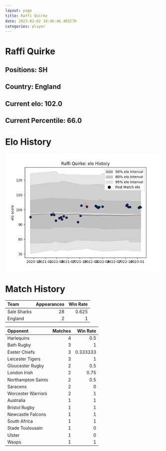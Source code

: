 ```yaml
---  
layout: page  
title: Raffi Quirke  
date: 2023-02-02 18:46:46.403270  
categories: player  
---
```

# Raffi Quirke

## Positions: SH

## Country: England

## Current elo: 102.0

## Current Percentile: 66.0

# Elo History


![elo history](history_RaffiQuirke.png)
# Match History


| Team        |   Appearances |   Win Rate |
|:------------|--------------:|-----------:|
| Sale Sharks |            28 |      0.625 |
| England     |             2 |      1     |

| Opponent           |   Matches |   Win Rate |
|:-------------------|----------:|-----------:|
| Harlequins         |         4 |   0.5      |
| Bath Rugby         |         3 |   1        |
| Exeter Chiefs      |         3 |   0.333333 |
| Leicester Tigers   |         3 |   1        |
| Gloucester Rugby   |         2 |   0.5      |
| London Irish       |         2 |   0.75     |
| Northampton Saints |         2 |   0.5      |
| Saracens           |         2 |   0        |
| Worcester Warriors |         2 |   1        |
| Australia          |         1 |   1        |
| Bristol Rugby      |         1 |   1        |
| Newcastle Falcons  |         1 |   1        |
| South Africa       |         1 |   1        |
| Stade Toulousain   |         1 |   0        |
| Ulster             |         1 |   0        |
| Wasps              |         1 |   1        |